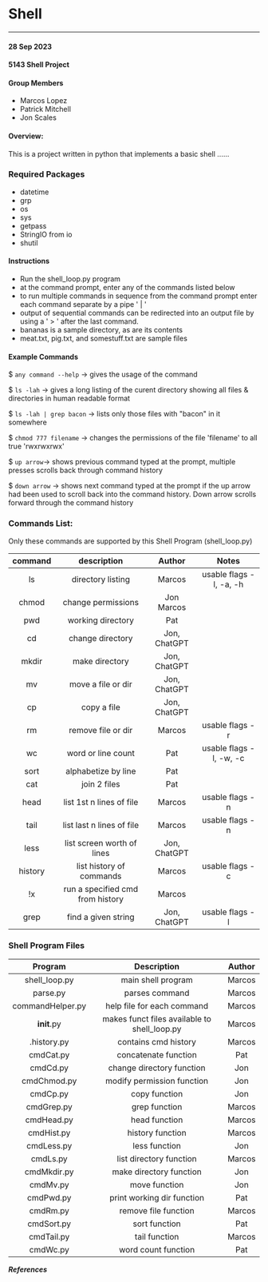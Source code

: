 # Shell 
---

#### 28 Sep 2023
#### 5143 Shell Project 

#### Group Members

- Marcos Lopez
- Patrick Mitchell
- Jon Scales

#### Overview:
This is a project written in python that implements a basic shell ......

### Required Packages
- datetime
- grp
- os
- sys
- getpass
- StringIO from io
- shutil

#### Instructions

- Run the shell_loop.py program
- at the command prompt, enter any of the commands listed below
- to run multiple commands in sequence from the command prompt
    enter each command separate by a pipe ' | '
- output of sequential commands can be redirected into an output file
    by using a ' > ' after the last command.
- bananas is a sample directory, as are its contents
- meat.txt, pig.txt, and somestuff.txt are sample files
  
#### Example Commands

$ ```any command --help``` -> gives the usage of the command

$ ```ls -lah```  -> gives a long listing of the curent directory showing 
                all files & directories in human readable format

$ ```ls -lah | grep bacon```  -> lists only those files with "bacon" in it somewhere

$ ```chmod 777 filename``` -> changes the permissions of the file 'filename' to 
                            all true  'rwxrwxrwx' 

$ ```up arrow```-> shows previous command typed at the prompt, multiple presses scrolls 
                back through command history

$ ```down arrow``` -> shows next command typed at the prompt if the up arrow had been used
                    to scroll back into the command history.  Down arrow scrolls forward 
                    through the command  history                                           


### Commands List: ###
Only these commands are supported by this Shell Program (shell_loop.py)

| command |           description            |    Author    |          Notes           |
| :-----: | :------------------------------: | :----------: | :----------------------: |
|   ls    |        directory listing         |    Marcos    | usable flags -l, -a, -h  |
|  chmod  |        change permissions        |  Jon Marcos  |                          |
|   pwd   |        working directory         |     Pat      |                          |
|   cd    |         change directory         | Jon, ChatGPT |                          |
|  mkdir  |          make directory          | Jon, ChatGPT |                          |
|   mv    |        move a file or dir        | Jon, ChatGPT |                          |
|   cp    |           copy a file            | Jon, ChatGPT |                          |
|   rm    |       remove file or  dir        |    Marcos    |     usable flags -r      |
|   wc    |        word or line count        |     Pat      | usable flags  -l, -w, -c |
|  sort   |       alphabetize by line        |     Pat      |                          |
|   cat   |           join 2 files           |     Pat      |                          |
|  head   |     list 1st n lines of file     |    Marcos    |    usable flags   -n     |
|  tail   |    list last n lines of file     |    Marcos    |    usable flags   -n     |
|  less   |    list screen worth of lines    | Jon, ChatGPT |                          |
| history |     list history of commands     |    Marcos    |     usable flags -c      |
|   !x    | run a specified cmd from history |    Marcos    |                          |
|  grep   |       find a given string        | Jon, ChatGPT |     usable flags -l      |

### Shell Program Files ###
|     Program      |                 Description                  | Author |
| :--------------: | :------------------------------------------: | :----: |
|  shell_loop.py   |              main shell program              | Marcos |
|     parse.py     |                parses command                | Marcos |
| commandHelper.py |          help file for each command          | Marcos |
|   __init__.py    | makes funct files available to shell_loop.py | Marcos |
|   .history.py    |             contains cmd history             | Marcos |
|    cmdCat.py     |             concatenate function             |  Pat   |
|     cmdCd.py     |          change directory function           |  Jon   |
|   cmdChmod.py    |          modify permission function          |  Jon   |
|     cmdCp.py     |                copy function                 |  Jon   |
|    cmdGrep.py    |                grep function                 | Marcos |
|    cmdHead.py    |                head function                 | Marcos |
|    cmdHist.py    |               history function               | Marcos |
|    cmdLess.py    |                less function                 |  Jon   |
|     cmdLs.py     |           list directory function            | Marcos |
|   cmdMkdir.py    |           make directory function            |  Jon   |
|     cmdMv.py     |                move function                 |  Jon   |
|    cmdPwd.py     |          print working dir function          |  Pat   |
|     cmdRm.py     |             remove file function             | Marcos |
|    cmdSort.py    |                sort function                 |  Pat   |
|    cmdTail.py    |                tail function                 | Marcos |
|     cmdWc.py     |             word count function              |  Pat   |


***References***
